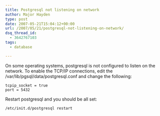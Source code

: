 ```yaml
---
title: Postgresql not listening on network
author: Major Hayden
type: post
date: 2007-05-21T15:04:12+00:00
url: /2007/05/21/postgresql-not-listening-on-network/
dsq_thread_id:
  - 3642767103
tags:
  - database

---
```

On some operating systems, postgresql is not configured to listen on the network. To enable the TCP/IP connections, edit the /var/lib/pgsql/data/postgresql.conf and change the following:

```
tcpip_socket = true
port = 5432
```

Restart postgresql and you should be all set:

```
/etc/init.d/postgresql restart
```
